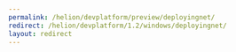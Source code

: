 ```yaml
---
permalink: /helion/devplatform/preview/deployingnet/
redirect: /helion/devplatform/1.2/windows/deployingnet/
layout: redirect
---
```

<!--PUBLSIHED-->


<!--
Instructions:
permalink = The deprecated URL that you want to redirect to a new URL.
redirect  = The new URL.
Give your file the same name as the file that you are redirecting to.

Change UNDER REVISION as appropriate for your situation.

Remove the "publish:false" line from the header; it's only here to prevent this example from being built.
-->

